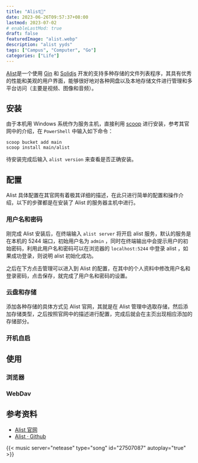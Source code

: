 ```yaml
---
title: "Alist💾"
date: 2023-06-26T09:57:37+08:00
lastmod: 2023-07-02
# enableLastMod: true
draft: false
featuredImage: "alist.webp"
description: "alist yyds"
tags: ["Campus", "Computer", "Go"]
categories: ["Life"]
---
```


<!-- ![](logo.svg) -->

[Alist](https://alist.nn.ci/)是一个使用 [Gin](https://gin-gonic.com/zh-cn/) 和 [Solidjs](https://www.solidjs.com/) 开发的支持多种存储的文件列表程序，其具有优秀的性能和美观的用户界面，能够很好地对各种网盘以及本地存储文件进行管理和多平台访问（主要是视频、图像和音频）。

## 安装

由于本机用 Windows 系统作为服务主机，直接利用 [scoop](https://scoop.sh/) 进行安装，参考其官网中的介绍，在 `PowerShell` 中输入如下命令：

```pwsh
scoop bucket add main
scoop install main/alist
```

待安装完成后输入 `alist version` 来查看是否正确安装。


## 配置

Alist 具体配置在其官网有着极其详细的描述，在此只进行简单的配置和操作介绍，以下的步骤都是在安装了 Alist 的服务器主机中进行。

### 用户名和密码

刚完成 Alist 安装后，在终端输入 `alist server` 将开启 alist 服务，默认的服务是在本机的 5244 端口，初始用户名为 `admin` ，同时在终端输出中会提示用户的初始密码，利用此用户名和密码可以在浏览器的 `localhost:5244` 中登录 alist ，如果成功登录，则说明 alist 初始化成功。

之后在下方点击管理可以进入到 Alist 的配置，在其中的个人资料中修改用户名和登录密码，点击保存，就完成了用户名和密码的设置。

### 云盘和存储

添加各种存储的具体方式见 Alist 官网，其就是在 Alist 管理中选取存储，然后添加存储类型，之后按照官网中的描述进行配置，完成后就会在主页出现相应添加的存储部分。

### 开机自启

## 使用

### 浏览器

### WebDav

## 参考资料

- [Alist 官网](https://alist.nn.ci/)
- [Alist · Github](https://github.com/alist-org/alist)

{{< music server="netease" type="song" id="27507087" autoplay="true" >}}